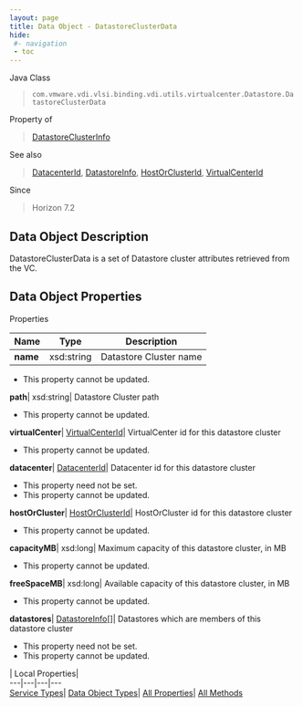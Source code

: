 ```yaml
---
layout: page
title: Data Object - DatastoreClusterData
hide:
 #- navigation
 - toc
---
```






Java Class  
> `com.vmware.vdi.vlsi.binding.vdi.utils.virtualcenter.Datastore.DatastoreClusterData`

Property of  
> [DatastoreClusterInfo](vdi.utils.virtualcenter.Datastore.DatastoreClusterInfo.md#field_detail)

See also  
> [DatacenterId](vdi.entity.DatacenterId.md), [DatastoreInfo](vdi.utils.virtualcenter.Datastore.DatastoreInfo.md), [HostOrClusterId](vdi.entity.HostOrClusterId.md), [VirtualCenterId](vdi.entity.VirtualCenterId.md)

Since  
> Horizon 7.2


## Data Object Description 

DatastoreClusterData is a set of Datastore cluster attributes retrieved from the VC. 

## Data Object Properties

Properties

Name |  Type |  Description   
---|---|---  
**name**|  xsd:string|  Datastore Cluster name   


 * This property cannot be updated.

  
**path**|  xsd:string|  Datastore Cluster path   


 * This property cannot be updated.

  
**virtualCenter**| [VirtualCenterId](vdi.entity.VirtualCenterId.md)|  VirtualCenter id for this datastore cluster   


 * This property cannot be updated.

  
**datacenter**| [DatacenterId](vdi.entity.DatacenterId.md)|  Datacenter id for this datastore cluster   


 * This property need not be set.
 * This property cannot be updated.

  
**hostOrCluster**| [HostOrClusterId](vdi.entity.HostOrClusterId.md)|  HostOrCluster id for this datastore cluster   


 * This property cannot be updated.

  
**capacityMB**|  xsd:long|  Maximum capacity of this datastore cluster, in MB   


 * This property cannot be updated.

  
**freeSpaceMB**|  xsd:long|  Available capacity of this datastore cluster, in MB   


 * This property cannot be updated.

  
**datastores**| [DatastoreInfo[]](vdi.utils.virtualcenter.Datastore.DatastoreInfo.md)|  Datastores which are members of this datastore cluster   


 * This property need not be set.
 * This property cannot be updated.

  
  
  
 | Local Properties|   
---|---|---|---  
[Service Types](index-mo_types.md)| [Data Object Types](index-do_types.md)| [All Properties](index-properties.md)| [All Methods](index-methods.md)  
  
  
